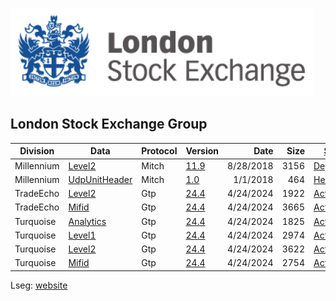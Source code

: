 [![Lseg](https://github.com/Open-Markets-Initiative/Directory/blob/main/Organizations/Lseg/Images/Logo.png)](https://www.londonstockexchange.com)


## London Stock Exchange Group

| Division | Data | Protocol | Version | Date | Size | [Status][Omi.Glossary.Status] | [Testing][Omi.Glossary.Testing] | Specification |
| --- | --- | --- | --- | ---: | ---: | --- | --- | --- |
| Millennium | [Level2][Lseg.Millennium.Level2.Mitch.v11.9.Dissector] | Mitch | [11.9][Lseg.Millennium.Level2.Mitch.v11.9.Dissector] | 8/28/2018 | 3156 | [Deprecated][Omi.Glossary.Status.Deprecated] | [Beta][Omi.Glossary.Testing.Beta] | [url][Lseg.Millennium.Level2.Mitch.v11.9.Url] - [pdf][Lseg.Millennium.Level2.Mitch.v11.9.Pdf] |
| Millennium | [UdpUnitHeader][Lseg.Millennium.UdpUnitHeader.Mitch.v1.0.Dissector] | Mitch | [1.0][Lseg.Millennium.UdpUnitHeader.Mitch.v1.0.Dissector] | 1/1/2018 | 464 | [Header][Omi.Glossary.Status.Header] | [Beta][Omi.Glossary.Testing.Beta] | [url][Lseg.Millennium.UdpUnitHeader.Mitch.v1.0.Url] - [pdf][Lseg.Millennium.UdpUnitHeader.Mitch.v1.0.Pdf] |
| TradeEcho | [Level2][Lseg.TradeEcho.Level2.Gtp.v24.4.Dissector] | Gtp | [24.4][Lseg.TradeEcho.Level2.Gtp.v24.4.Dissector] | 4/24/2024 | 1922 | [Active][Omi.Glossary.Status.Active] | [Beta][Omi.Glossary.Testing.Beta] | [url][Lseg.TradeEcho.Level2.Gtp.v24.4.Url] - [pdf][Lseg.TradeEcho.Level2.Gtp.v24.4.Pdf] |
| TradeEcho | [Mifid][Lseg.TradeEcho.Mifid.Gtp.v24.4.Dissector] | Gtp | [24.4][Lseg.TradeEcho.Mifid.Gtp.v24.4.Dissector] | 4/24/2024 | 3665 | [Active][Omi.Glossary.Status.Active] | [Beta][Omi.Glossary.Testing.Beta] | [url][Lseg.TradeEcho.Mifid.Gtp.v24.4.Url] - [pdf][Lseg.TradeEcho.Mifid.Gtp.v24.4.Pdf] |
| Turquoise | [Analytics][Lseg.Turquoise.Analytics.Gtp.v24.4.Dissector] | Gtp | [24.4][Lseg.Turquoise.Analytics.Gtp.v24.4.Dissector] | 4/24/2024 | 1825 | [Active][Omi.Glossary.Status.Active] | [Beta][Omi.Glossary.Testing.Beta] | [url][Lseg.Turquoise.Analytics.Gtp.v24.4.Url] - [pdf][Lseg.Turquoise.Analytics.Gtp.v24.4.Pdf] |
| Turquoise | [Level1][Lseg.Turquoise.Level1.Gtp.v24.4.Dissector] | Gtp | [24.4][Lseg.Turquoise.Level1.Gtp.v24.4.Dissector] | 4/24/2024 | 2974 | [Active][Omi.Glossary.Status.Active] | [Beta][Omi.Glossary.Testing.Beta] | [url][Lseg.Turquoise.Level1.Gtp.v24.4.Url] - [pdf][Lseg.Turquoise.Level1.Gtp.v24.4.Pdf] |
| Turquoise | [Level2][Lseg.Turquoise.Level2.Gtp.v24.4.Dissector] | Gtp | [24.4][Lseg.Turquoise.Level2.Gtp.v24.4.Dissector] | 4/24/2024 | 3622 | [Active][Omi.Glossary.Status.Active] | [Beta][Omi.Glossary.Testing.Beta] | [url][Lseg.Turquoise.Level2.Gtp.v24.4.Url] - [pdf][Lseg.Turquoise.Level2.Gtp.v24.4.Pdf] |
| Turquoise | [Mifid][Lseg.Turquoise.Mifid.Gtp.v24.4.Dissector] | Gtp | [24.4][Lseg.Turquoise.Mifid.Gtp.v24.4.Dissector] | 4/24/2024 | 2754 | [Active][Omi.Glossary.Status.Active] | [Beta][Omi.Glossary.Testing.Beta] | [url][Lseg.Turquoise.Mifid.Gtp.v24.4.Url] - [pdf][Lseg.Turquoise.Mifid.Gtp.v24.4.Pdf] |


Lseg: [website](https://www.londonstockexchange.com "Go to London Stock Exchange Group")


[Omi.Glossary.Status]: https://github.com/Open-Markets-Initiative/Directory/blob/main/Glossary/Status.md "Protocol Deployment Status"
[Omi.Glossary.Status.Active]: https://github.com/Open-Markets-Initiative/Directory/blob/main/Glossary/Status.md "Deployment Status: Protocol is in active production"
[Omi.Glossary.Status.Deprecated]: https://github.com/Open-Markets-Initiative/Directory/blob/main/Glossary/Status.md "Deployment Status: Protocol is no longer in active use"
[Omi.Glossary.Status.Future]: https://github.com/Open-Markets-Initiative/Directory/blob/main/Glossary/Status.md "Deployment Status: Protocol is not yet deployed to an active production environment"
[Omi.Glossary.Status.Unknown]: https://github.com/Open-Markets-Initiative/Directory/blob/main/Glossary/Status.md "Deployment Status: Protocol deployment status is unknown"
[Omi.Glossary.Status.Header]: https://github.com/Open-Markets-Initiative/Directory/blob/main/Glossary/Status.md "Deployment Status: Header only protocol provided for debugging"
[Omi.Glossary.Testing]: https://github.com/Open-Markets-Initiative/Directory/blob/main/Glossary/Testing.md "Protocol Testing Status"
[Omi.Glossary.Testing.Verified]: https://github.com/Open-Markets-Initiative/Directory/blob/main/Glossary/Testing.md "Testing Status: Protocol has been tested on live data"
[Omi.Glossary.Testing.Incomplete]: https://github.com/Open-Markets-Initiative/Directory/blob/main/Glossary/Testing.md "Testing Status: Protocol has been tested on live data but contains known issues"
[Omi.Glossary.Testing.Beta]: https://github.com/Open-Markets-Initiative/Directory/blob/main/Glossary/Testing.md "Testing Status: Protocol has not been tested and structure is speculative"
[Omi.Glossary.Testing.Untested]: https://github.com/Open-Markets-Initiative/Directory/blob/main/Glossary/Testing.md "Testing Status: Protocol has not been tested on live data"

[Lseg.Millennium.Level2.Mitch.v11.9.Dissector]: https://github.com/Open-Markets-Initiative/wireshark-lua/blob/main/Lseg/Lseg_Millennium_Level2_Mitch_v11_9_Dissector.lua "Lseg Millennium Level2 Mitch v11.9 Wireshark Dissector"
[Lseg.Millennium.Level2.Mitch.v11.9.Url]: https://www.londonstockexchange.com/resources/trade-resources "London Stock Exchange Group 11.9 Url"
[Lseg.Millennium.Level2.Mitch.v11.9.Pdf]: https://github.com/Open-Markets-Initiative/Directory/blob/main/Organizations/Lseg/Specifications/Lse.Millennium.Level2.Mitch.v11.9.pdf "London Stock Exchange Group 11.9 Pdf"
[Lseg.Millennium.UdpUnitHeader.Mitch.v1.0.Dissector]: https://github.com/Open-Markets-Initiative/wireshark-lua/blob/main/Lseg/Lseg_Millennium_UdpUnitHeader_Mitch_v1_0_Dissector.lua "Lseg Millennium UdpUnitHeader Mitch v1.0 Wireshark Dissector"
[Lseg.Millennium.UdpUnitHeader.Mitch.v1.0.Url]: https://www.londonstockexchange.com/resources/trade-resources "London Stock Exchange Group 1.0 Url"
[Lseg.Millennium.UdpUnitHeader.Mitch.v1.0.Pdf]: https://github.com/Open-Markets-Initiative/Directory/blob/main/Organizations/Lseg/Specifications/Lseg.Millennium.Level2.Mitch.v11.9.pdf "London Stock Exchange Group 1.0 Pdf"
[Lseg.TradeEcho.Level2.Gtp.v24.4.Dissector]: https://github.com/Open-Markets-Initiative/wireshark-lua/blob/main/Lseg/Lseg_TradeEcho_Level2_Gtp_v24_4_Dissector.lua "Lseg TradeEcho Level2 Gtp v24.4 Wireshark Dissector"
[Lseg.TradeEcho.Level2.Gtp.v24.4.Url]: https://www.londonstockexchange.com/resources/equities-trading-resources/gtp-technical-specifications "London Stock Exchange Group 24.4 Url"
[Lseg.TradeEcho.Level2.Gtp.v24.4.Pdf]: https://github.com/Open-Markets-Initiative/Directory/blob/main/Organizations/Lseg/Specifications/Lseg.TradeEcho.Gtp.v24.4.pdf "London Stock Exchange Group 24.4 Pdf"
[Lseg.TradeEcho.Mifid.Gtp.v24.4.Dissector]: https://github.com/Open-Markets-Initiative/wireshark-lua/blob/main/Lseg/Lseg_TradeEcho_Mifid_Gtp_v24_4_Dissector.lua "Lseg TradeEcho Mifid Gtp v24.4 Wireshark Dissector"
[Lseg.TradeEcho.Mifid.Gtp.v24.4.Url]: https://www.londonstockexchange.com/resources/equities-trading-resources/gtp-technical-specifications "London Stock Exchange Group 24.4 Url"
[Lseg.TradeEcho.Mifid.Gtp.v24.4.Pdf]: https://github.com/Open-Markets-Initiative/Directory/blob/main/Organizations/Lseg/Specifications/Lseg.TradeEcho.Gtp.v24.4.pdf "London Stock Exchange Group 24.4 Pdf"
[Lseg.Turquoise.Level1.Gtp.v24.4.Dissector]: https://github.com/Open-Markets-Initiative/wireshark-lua/blob/main/Lseg/Lseg_Turquoise_Level1_Gtp_v24_4_Dissector.lua "Lseg Turquoise Level1 Gtp v24.4 Wireshark Dissector"
[Lseg.Turquoise.Level1.Gtp.v24.4.Url]: https://www.londonstockexchange.com/resources/equities-trading-resources/gtp-technical-specifications "London Stock Exchange Group 24.4 Url"
[Lseg.Turquoise.Level1.Gtp.v24.4.Pdf]: https://github.com/Open-Markets-Initiative/Directory/blob/main/Organizations/Lseg/Specifications/Lseg.Turquoise.Gtp.v24.4.pdf "London Stock Exchange Group 24.4 Pdf"
[Lseg.Turquoise.Level2.Gtp.v24.4.Dissector]: https://github.com/Open-Markets-Initiative/wireshark-lua/blob/main/Lseg/Lseg_Turquoise_Level2_Gtp_v24_4_Dissector.lua "Lseg Turquoise Level2 Gtp v24.4 Wireshark Dissector"
[Lseg.Turquoise.Level2.Gtp.v24.4.Url]: https://www.londonstockexchange.com/resources/equities-trading-resources/gtp-technical-specifications "London Stock Exchange Group 24.4 Url"
[Lseg.Turquoise.Level2.Gtp.v24.4.Pdf]: https://github.com/Open-Markets-Initiative/Directory/blob/main/Organizations/Lseg/Specifications/Lseg.Turquoise.Gtp.v24.4.pdf "London Stock Exchange Group 24.4 Pdf"
[Lseg.Turquoise.Mifid.Gtp.v24.4.Dissector]: https://github.com/Open-Markets-Initiative/wireshark-lua/blob/main/Lseg/Lseg_Turquoise_Mifid_Gtp_v24_4_Dissector.lua "Lseg Turquoise Mifid Gtp v24.4 Wireshark Dissector"
[Lseg.Turquoise.Mifid.Gtp.v24.4.Url]: https://www.londonstockexchange.com/resources/equities-trading-resources/gtp-technical-specifications "London Stock Exchange Group 24.4 Url"
[Lseg.Turquoise.Mifid.Gtp.v24.4.Pdf]: https://github.com/Open-Markets-Initiative/Directory/blob/main/Organizations/Lseg/Specifications/Lseg.Turquoise.Gtp.v24.4.pdf "London Stock Exchange Group 24.4 Pdf"
[Lseg.Turquoise.Analytics.Gtp.v24.4.Dissector]: https://github.com/Open-Markets-Initiative/wireshark-lua/blob/main/Lseg/Lseg_Turquoise_Analytics_Gtp_v24_4_Dissector.lua "Lseg Turquoise Analytics Gtp v24.4 Wireshark Dissector"
[Lseg.Turquoise.Analytics.Gtp.v24.4.Url]: https://www.londonstockexchange.com/resources/equities-trading-resources/gtp-technical-specifications "London Stock Exchange Group 24.4 Url"
[Lseg.Turquoise.Analytics.Gtp.v24.4.Pdf]: https://github.com/Open-Markets-Initiative/Directory/blob/main/Organizations/Lseg/Specifications/Lseg.Turquoise.Gtp.v24.4.pdf "London Stock Exchange Group 24.4 Pdf"

